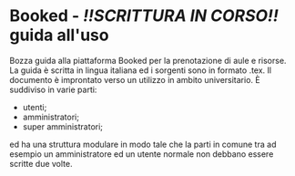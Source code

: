 # Booked - *!!SCRITTURA IN CORSO!!* guida all'uso
Bozza guida alla piattaforma Booked per la prenotazione di aule e risorse.
La guida è scritta in lingua italiana ed i sorgenti sono in formato .tex.
Il documento è improntato verso un utilizzo in ambito universitario. È suddiviso in varie parti:
- utenti;
- amministratori;
- super amministratori;

ed ha una struttura modulare in modo tale che la parti in comune tra ad esempio un amministratore ed un utente normale non debbano essere scritte due volte.
